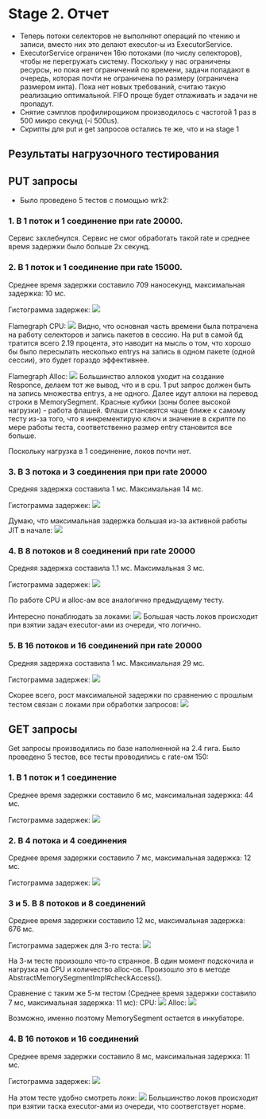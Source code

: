 # Stage 2. Отчет

* Теперь потоки селекторов не выполняют операций по чтению и записи, вместо них это делают executor-ы из ExecutorService.
* ExecutorService ограничен 16ю потоками (по числу селекторов), чтобы не перегружать систему. Поскольку у нас ограничены ресурсы, но пока нет ограничений по времени, задачи попадают в очередь, которая почти не ограничена по размеру (ограничена размером инта). Пока нет новых требований, считаю такую реализацию оптимальной. FIFO проще будет отлаживать и задачи не пропадут.
* Снятие сэмплов профилирощиком производилось с частотой 1 раз в 500 микро секунд (-i 500us).
* Скрипты для put и get запросов остались те же, что и на stage 1

## Результаты нагрузочного тестирования 
## PUT запросы
* Было проведено 5 тестов с помощью wrk2:
### 1. В 1 поток и 1 соединение при rate 20000. 
Сервис захлебнулся. Сервис не смог обработать такой rate и среднее время задержки было больше 2х секунд. 
### 2. В 1 поток и 1 соединение  при rate 15000. 
Среднее время задержки составило 709 наносекунд, максимальная задержка: 10 мс.

Гистограмма задержек:
![](./profiling_img/put/2_wrk.png)

Flamegraph CPU:
![](./profiling_img/put/2_cpu.png)
Видно, что основная часть времени была потрачена на работу селекторов и запись пакетов в сессию. На put в самой бд тратится всего 2.19 процента, это наводит на мысль о том, что хорошо бы было пересылать несколько entrys на запись в одном пакете (одной сессии), это будет гораздо эффективнее.

Flamegraph Alloc:
![](./profiling_img/put/2_alloc.png)
Большинство аллоков уходит на создание Responce, делаем тот же вывод, что и в cpu. 1 put запрос должен быть на запись множества entrys, а не одного. Далее идут аллоки на перевод строки в MemorySegment. Красные кубики (зоны более высокой нагрузки) - работа флашей. Флаши становятся чаще ближе к самому тесту из-за того, что я инкрементирую ключ и значение в скрипте по мере работы теста, соответственно размер entry становится все больше.

Поскольку нагрузка в 1 соединение, локов почти нет.

### 3. В 3 потока и 3 соединения при при rate 20000
Средняя задержка составила 1 мс. Максимальная 14 мс.

Гистограмма задержек:
![](./profiling_img/put/3_wrk.png)

Думаю, что максимальная задержка большая из-за активной работы JIT в начале:
![](./profiling_img/put/3_jit.png)

### 4. В 8 потоков и 8 соединений при rate 20000 
Средняя задержка составила 1.1 мс. Максимальная 3 мс.

Гистограмма задержек:
![](./profiling_img/put/4_wrk.png)

По работе CPU и alloc-ам все аналогично предыдущему тесту.

Интересно понаблюдать за локами:
![](./profiling_img/put/4_locks.png)
Большая часть локов происходит при взятии задач executor-ами из очереди, что логично.

### 5. В 16 потоков и 16 соединений при rate 20000
Средняя задержка составила 1 мс. Максимальная 29 мс.

Гистограмма задержек:
![](./profiling_img/put/5_wrk.png)

Скорее всего, рост максимальной задержки по сравнению с прошлым тестом связан с локами при обработки запросов:
![](./profiling_img/put/5_locks.png)


## GET запросы
Get запросы производились по базе наполненной на 2.4 гига.
Было проведено 5 тестов, все тесты проводились с rate-ом 150:
### 1. В 1 поток и 1 соединение
Среднее время задержки составило 6 мс, максимальная задержка: 44 мс.

Гистограмма задержек:
![](./profiling_img/get/1_wrk.png)


### 2. В 4 потока и 4 соединения 
Среднее время задержки составило 7 мс, максимальная задержка: 12 мс.

Гистограмма задержек:
![](./profiling_img/get/2_wrk.png)


### 3 и 5. В 8 потоков и 8 соединений 
Среднее время задержки составило 12 мс, максимальная задержка: 676 мс.

Гистограмма задержек для 3-го теста:
![](./profiling_img/get/3_wrk.png)

На 3-м тесте произошло что-то странное. В один момент подскочила и нагрузка на CPU и количество alloc-ов. Произошло это в методе AbstractMemorySegmentImpl#checkAccess().

Сравнение с таким же 5-м тестом (Среднее время задержки составило 7 мс, максимальная задержка: 11 мс):
CPU:
![](./profiling_img/get/35_cpu.png)
Alloc:
![](./profiling_img/get/35_alloc.png)

Возможно, именно поэтому MemorySegment остается в инкубаторе.

### 4. В 16 потоков и 16 соединений 
Среднее время задержки составило 8 мс, максимальная задержка: 11 мс.

Гистограмма задержек:
![](./profiling_img/get/4_wrk.png)

На этом тесте удобно смотреть локи:
![](./profiling_img/get/4_lock.png)
Большинство локов происходит при взятии таска executor-ами из очереди, что соответствует норме.

